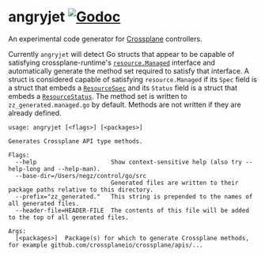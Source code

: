 # angryjet [![Godoc](https://img.shields.io/badge/godoc-reference-blue.svg)](https://godoc.org/github.com/negz/angryjet)

An experimental code generator for [Crossplane] controllers.

Currently `angryjet` will detect Go structs that appear to be capable of
satisfying crossplane-runtime's [`resource.Managed`] interface and automatically
generate the method set required to satisfy that interface. A struct is
considered capable of satisfying `resource.Managed` if its `Spec` field is a
struct that embeds a [`ResourceSpec`] and its `Status` field is a struct that
embeds a [`ResourceStatus`]. The method set is written to
`zz_generated.managed.go` by default. Methods are not written if they are
already defined.

```
usage: angryjet [<flags>] [<packages>]

Generates Crossplane API type methods.

Flags:
  --help                     Show context-sensitive help (also try --help-long and --help-man).
  --base-dir=/Users/negz/control/go/src  
                             Generated files are written to their package paths relative to this directory.
  --prefix="zz_generated."   This string is prepended to the names of all generated files.
  --header-file=HEADER-FILE  The contents of this file will be added to the top of all generated files.

Args:
  [<packages>]  Package(s) for which to generate Crossplane methods, for example github.com/crossplaneio/crossplane/apis/...
```

[Crossplane]: https://crossplane.io
[`resource.Managed`]: https://godoc.org/github.com/crossplaneio/crossplane-runtime/pkg/resource#Managed
[`ResourceSpec`]: https://godoc.org/github.com/crossplaneio/crossplane-runtime/apis/core/v1alpha1#ResourceSpec
[`ResourceStatus`]: https://godoc.org/github.com/crossplaneio/crossplane-runtime/apis/core/v1alpha1#ResourceStatus
